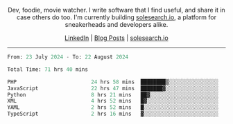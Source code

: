 <p align="center">Dev, foodie, movie watcher. I write software that I find useful, and share it in case others do too. I'm currently building <a href="https://solesearch.io">solesearch.io</a>, a platform for sneakerheads and developers alike.</p>
<p align="center">
  <a href="https://www.linkedin.com/in/peter-rauscher">LinkedIn</a>
  |
  <a href="https://dev.to/peterrauscher">Blog Posts</a>
  |
  <a href="https://solesearch.io">solesearch.io</a>
</p>
<hr/>
<!--START_SECTION:waka-->

```python
From: 23 July 2024 - To: 22 August 2024

Total Time: 71 hrs 40 mins

PHP                        24 hrs 58 mins  ████████▒░░░░░░░░░░░░░░░░   33.81 %
JavaScript                 22 hrs 47 mins  ███████▓░░░░░░░░░░░░░░░░░   30.85 %
Python                     8 hrs 21 mins   ██▓░░░░░░░░░░░░░░░░░░░░░░   11.31 %
XML                        4 hrs 52 mins   █▓░░░░░░░░░░░░░░░░░░░░░░░   06.61 %
YAML                       2 hrs 52 mins   █░░░░░░░░░░░░░░░░░░░░░░░░   03.89 %
TypeScript                 2 hrs 16 mins   ▓░░░░░░░░░░░░░░░░░░░░░░░░   03.07 %
```

<!--END_SECTION:waka-->
